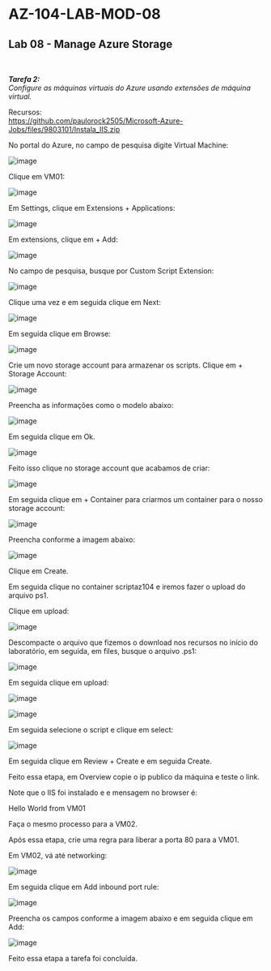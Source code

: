 # AZ-104-LAB-MOD-08

 <h2>Lab 08 - Manage Azure Storage</h2> <br>

 ***Tarefa 2:***  
    *Configure as máquinas virtuais do Azure usando extensões de máquina virtual.*

Recursos:<br>
https://github.com/paulorock2505/Microsoft-Azure-Jobs/files/9803101/Instala_IIS.zip

No portal do Azure, no campo de pesquisa digite Virtual Machine: 

![image](https://user-images.githubusercontent.com/107069287/196232151-940a8f03-cf5b-447d-81d1-d2fbbe1fc3ad.png)

Clique em VM01: 

![image](https://user-images.githubusercontent.com/107069287/196232255-1e0be1ec-5f45-4204-aab0-03e8f4399fd9.png)

Em Settings, clique em Extensions + Applications: 

![image](https://user-images.githubusercontent.com/107069287/196232519-955b9840-2820-4786-a841-9e7050021050.png)

Em extensions, clique em + Add: 

![image](https://user-images.githubusercontent.com/107069287/196232619-4cd60c84-c509-4501-af7e-757cec59270a.png)

No campo de pesquisa, busque por Custom Script Extension: 

![image](https://user-images.githubusercontent.com/107069287/196234258-dc6f48d4-59c4-4936-b8d1-59212bdedca4.png)

Clique uma vez e em seguida clique em Next: 

![image](https://user-images.githubusercontent.com/107069287/196234417-682f367a-efd1-4287-9a40-8f44d6e4caa8.png)

Em seguida clique em Browse: 

![image](https://user-images.githubusercontent.com/107069287/196234944-ba01a8da-7ebb-4eb3-bb5e-0a89721f19f8.png)

Crie um novo storage account para armazenar os scripts. Clique em + Storage Account: 

![image](https://user-images.githubusercontent.com/107069287/196235181-e6629749-0f28-4c40-a25e-35da2c57dc39.png)

Preencha as informações como o modelo abaixo: 

![image](https://user-images.githubusercontent.com/107069287/196235400-c3c7b061-11e5-49ae-8688-4d1332609b31.png)

Em seguida clique em Ok. 

![image](https://user-images.githubusercontent.com/107069287/196235549-0d529385-4393-4c80-b456-412a6f0dc6fd.png)

Feito isso clique no storage account que acabamos de criar: 

![image](https://user-images.githubusercontent.com/107069287/196236006-fbd95e00-efc8-48e8-88a8-13916c1d7fcc.png)

Em seguida clique em + Container para criarmos um container para o nosso storage account: 

![image](https://user-images.githubusercontent.com/107069287/196236161-088d69f3-7ddb-4185-8c0f-813f3880bd02.png)

Preencha conforme a imagem abaixo: 

![image](https://user-images.githubusercontent.com/107069287/196236358-7d3cde33-a955-4cf8-a50d-c848c8fdeadd.png)

Clique em Create. 

Em seguida clique no container scriptaz104 e iremos fazer o upload do arquivo ps1. 

Clique em upload: 

![image](https://user-images.githubusercontent.com/107069287/196237062-fcbf8f28-ed05-42ed-a74e-396d1fece50e.png)

Descompacte o arquivo que fizemos o download nos recursos no início do laboratório, em seguida, em files, busque o arquivo .ps1: 

![image](https://user-images.githubusercontent.com/107069287/196237414-625a3adb-03e1-493b-97f4-4e7a21332413.png)

Em seguida clique em upload: 

![image](https://user-images.githubusercontent.com/107069287/196237494-ae049bc0-0664-4aa7-a50e-7f3e5826175a.png)

![image](https://user-images.githubusercontent.com/107069287/196237583-01a45d82-6cc3-4b2a-b1b3-2bc86a2ba0bf.png)

Em seguida selecione o script e clique em select: 

![image](https://user-images.githubusercontent.com/107069287/196237778-2cd742b2-b825-4cb2-a088-ae5dff4077a3.png)

Em seguida clique em Review + Create e em seguida Create. 

Feito essa etapa, em Overview copie o ip publico da máquina e teste o link. 

Note que o IIS foi instalado e e mensagem no browser é: 

Hello World from VM01 

Faça o mesmo processo para a VM02. 

Após essa etapa, crie uma regra para liberar a porta 80 para a VM01. 

Em VM02, vá até networking: 

![image](https://user-images.githubusercontent.com/107069287/196245243-403c2125-f42d-4f8c-bca4-3151221c411f.png)

Em seguida clique em Add inbound port rule: 

![image](https://user-images.githubusercontent.com/107069287/196245590-9fffa9e9-c0ca-4c09-9466-ea6ba80468ce.png)

Preencha os campos conforme a imagem abaixo e em seguida clique em Add: 

![image](https://user-images.githubusercontent.com/107069287/196245660-b8dbeebe-eef7-4d9f-8a6f-b99eb5188998.png)

Feito essa etapa a tarefa foi concluída. 







